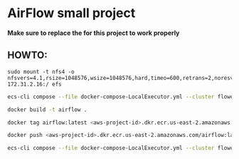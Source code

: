 # AirFlow small project

**Make sure to replace the <aws-project-id> for this project to work properly** 

## HOWTO:
```shell
sudo mount -t nfs4 -o nfsvers=4.1,rsize=1048576,wsize=1048576,hard,timeo=600,retrans=2,noresvport 172.31.2.16:/ efs
```

```bash
ecs-cli compose --file docker-compose-LocalExecutor.yml --cluster flower down
```

```bash
docker build -t airflow .
```

```bash
docker tag airflow:latest <aws-project-id>.dkr.ecr.us-east-2.amazonaws.com/airflow:latest
```

```bash
docker push <aws-project-id>.dkr.ecr.us-east-2.amazonaws.com/airflow:latest
```

```bash
ecs-cli compose --file docker-compose-LocalExecutor.yml --cluster flower up
```

